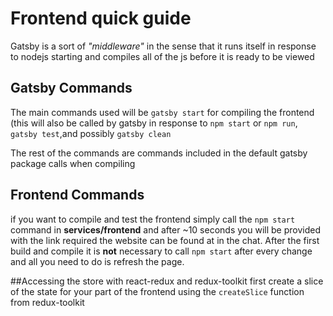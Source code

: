 # Frontend quick guide

 Gatsby is a sort of _*"middleware"*_ in the sense that it runs itself in response to nodejs starting and compiles all 
 of the js before it is ready to be viewed
 
## Gatsby Commands
 The main commands used will be `gatsby start` for compiling the frontend (this will also be called by gatsby in response to `npm start` or `npm run`, `gatsby test`,and possibly `gatsby clean`

The rest of the commands are commands included in the default gatsby package calls when compiling
## Frontend Commands
 if you want to compile and test the frontend simply call the `npm start` command in **services/frontend** and after
 ~10 seconds you will be provided with the link required the website can be found at in the chat. After the first build 
 and compile it is **not** necessary to call `npm start` after every change and all you need to do is refresh the page.
 
 ##Accessing the store with react-redux and redux-toolkit
 first create a slice of the state for your part of the frontend using the `createSlice` function from redux-toolkit
